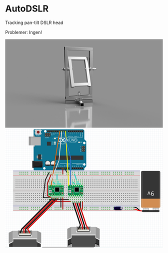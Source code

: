 # AutoDSLR
Tracking pan-tilt DSLR head

Problemer:
Ingen!

![The head](https://github.com/AutomaticBirdPhotography/AutoDSLR/blob/main/Motorisert_kamerahode_2021-Jan-22_10-43-36PM-000_CustomizedView906122989%20(2).png?raw=true)
![Wiring](https://github.com/AutomaticBirdPhotography/AutoDSLR/blob/main/camera%20pan%20tilt.png?raw=true)

